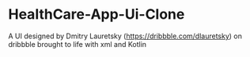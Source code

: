 # HealthCare-App-Ui-Clone
A UI designed by Dmitry Lauretsky (https://dribbble.com/dlauretsky) on dribbble brought to life with xml and Kotlin
